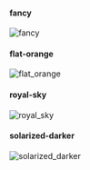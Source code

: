 #### fancy
![fancy](https://53280.de/rofi/fancy.png)

#### flat-orange
![flat_orange](https://53280.de/rofi/flat_orange.png)

#### royal-sky
![royal_sky](https://53280.de/rofi/royal_blue.png)

#### solarized-darker
![solarized_darker](https://i.imgur.com/7otjzla.png)